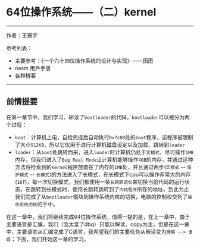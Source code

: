 # 64位操作系统——（二）kernel



---

作者：王赛宇

参考列表：

- 主要参考：《一个六十四位操作系统的设计与实现》——田雨
- nasm 用戶手册
- 各种博客

---



## 前情提要



在第一章节中，我们学习、研读了`bootloader`的代码，`bootloader`可以被分为两个过程：

- `boot`：计算机上电，自检完成后自动执行`0x7c00`处的`boot`程序，该程序被限制了大小`512KB`，所以它仅用于进行计算机磁盘设定以及加载、跳转到`loader`
- `loader`：从`boot`处跳转而来，进入`loader`时计算机仍处于`实模式`，尽可操作`1MB`内存，但我们进入了`Big Real Mode`让计算机能够操作`4GB`的内存，并通过这种方法将检索到的`kernel`程序放置在了内存的`1MB`处，并且通过两步(`实模式` -- `保护模式` -- `长模式`)的方法进入了长模式，在长模式下cpu可以操作非常大的内存(`16T`)，每一次切换模式，我们都使用一条`长跳转语句`来切换当前代码的运行状态，在跳转到长模式时，使用长跳转跳转到了`内核程序`所在的地址，到此为止我们完成了从`bootloader`模块到操作系统内核的切换，电脑的控制权交到了`操作系统内核`的手中。

在这一章中，我们将继续完成64位操作系统，值得一提的是，在上一章中，由于主要语言是汇编，我们（我太菜了dbq）只能以解读、copy为主，但是在这一章中，主要语言从汇编变成了C语言，我希望我们的主要任务从解读变为`理解 --> 复现`；下面，我们开始这一章的学习。



